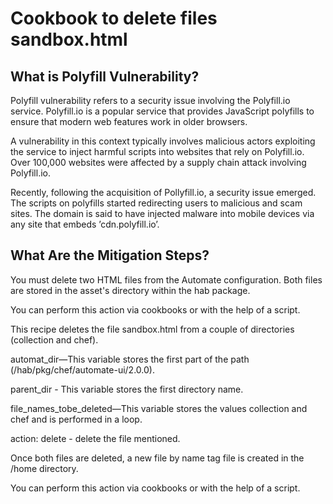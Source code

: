 # Cookbook to delete files sandbox.html

## What is Polyfill Vulnerability?  

Polyfill vulnerability refers to a security issue involving the Polyfill.io service. Polyfill.io is a popular service that provides JavaScript polyfills to ensure that modern web features work in older browsers. 

A vulnerability in this context typically involves malicious actors exploiting the service to inject harmful scripts into websites that rely on Polyfill.io. Over 100,000 websites were affected by a supply chain attack involving Polyfill.io.  

Recently, following the acquisition of Pollyfill.io, a security issue emerged. The scripts on polyfills started redirecting users to malicious and scam sites. The domain is said to have injected malware into mobile devices via any site that embeds ’cdn.polyfill.io’.  

## What Are the Mitigation Steps? 

You must delete two HTML files from the Automate configuration. Both files are stored in the asset's directory within the hab package.  

You can perform this action via cookbooks or with the help of a script. 

This recipe deletes the file sandbox.html from a couple of directories (collection and chef). 

automat_dir—This variable stores the first part of the path (/hab/pkg/chef/automate-ui/2.0.0).

parent_dir - This variable stores the first directory name.

file_names_tobe_deleted—This variable stores the values collection and chef and is performed in a loop. 

action: delete - delete the file mentioned. 

Once both files are deleted, a new file by name tag file is created in the /home directory. 

You can perform this action via cookbooks or with the help of a script. 